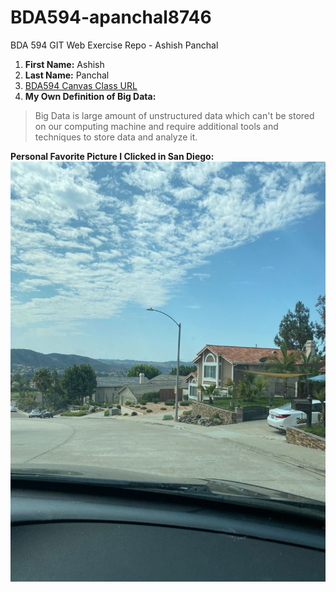 # BDA594-apanchal8746
BDA 594 GIT Web Exercise Repo - Ashish Panchal

1. **First Name:** Ashish
2. **Last Name:** Panchal
3. [BDA594 Canvas Class URL](https://sdsu.instructure.com/courses/79732)
4. **My Own Definition of Big Data:** 
> Big Data is large amount of unstructured data which can't be stored on our computing machine and require additional tools and techniques to store data and analyze it.

**Personal Favorite Picture I Clicked in San Diego:**
![San Diego Poway Street](https://github.com/apanchal8746/BDA594-apanchal8746/blob/main/SD%20Pic.jpeg)
